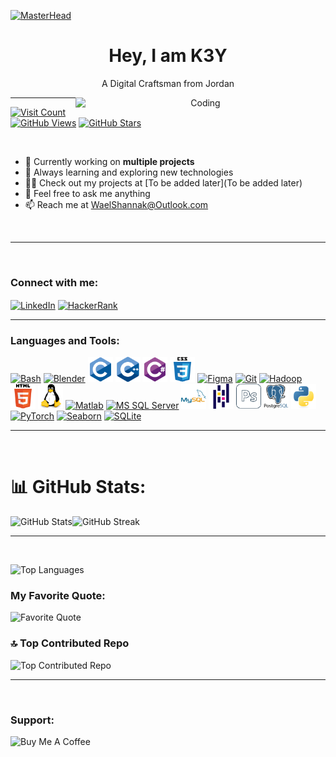 [![MasterHead](https://pouch.jumpshare.com/preview/KVyWcF07-Jtg0L1YJCgiC8pcIPs5Op7IoIIv9lhHEBiVrnWlDftt6t6LS0T8v7Z3n84qWBhuO_ZPehvLC4foCwtvmsBVbCIl-qnbTdXx5uQ)](https://rishavchanda.io)
<h1 align="center">Hey, I am K3Y</h1>

<p align="center">A Digital Craftsman from Jordan</p>

<p align="center">
    <img align="right" alt="Coding" width="400" src="https://i.pinimg.com/originals/54/b5/b5/54b5b572a814ce721e1b01adabed5c84.gif">
</p>

---

[![Visit Count](https://visitcount.itsvg.in/api?id=K3epEv3rythingYours&icon=7&color=12)](https://visitcount.itsvg.in)
[![GitHub Views](https://komarev.com/ghpvc/?username=K3epEv3rythingYours)](https://github.com/K3epEv3rythingYours)
[![GitHub Stars](https://img.shields.io/github/stars/K3epEv3rythingYours?style=social)](https://github.com/K3epEv3rythingYours)


<br>

- 🔭 Currently working on **multiple projects**
- 🌱 Always learning and exploring new technologies
- 👨‍💻 Check out my projects at [To be added later](To be added later)
- 💬 Feel free to ask me anything
- 📫 Reach me at WaelShannak@Outlook.com

<br/>

---

<br/>

<h3 align="left">Connect with me:</h3>
<p align="left">
    <a href="https://linkedin.com/in/https://www.linkedin.com/in/waelshannak/" target="blank"><img align="center" src="https://raw.githubusercontent.com/rahuldkjain/github-profile-readme-generator/master/src/images/icons/Social/linked-in-alt.svg" alt="LinkedIn" height="30" width="40" /></a>
    <a href="https://www.hackerrank.com/https://www.hackerrank.com/profile/waelshannak" target="blank"><img align="center" src="https://raw.githubusercontent.com/rahuldkjain/github-profile-readme-generator/master/src/images/icons/Social/hackerrank.svg" alt="HackerRank" height="30" width="40" /></a>
</p>

---

<h3 align="left">Languages and Tools:</h3>
<p align="left">
    <a href="https://www.gnu.org/software/bash/" target="_blank" rel="noreferrer"><img src="https://www.vectorlogo.zone/logos/gnu_bash/gnu_bash-icon.svg" alt="Bash" width="40" height="40" /></a>
    <a href="https://www.blender.org/" target="_blank" rel="noreferrer"><img src="https://download.blender.org/branding/community/blender_community_badge_white.svg" alt="Blender" width="40" height="40" /></a>
    <a href="https://www.cprogramming.com/" target="_blank" rel="noreferrer"><img src="https://raw.githubusercontent.com/devicons/devicon/master/icons/c/c-original.svg" alt="C" width="40" height="40" /></a>
    <a href="https://www.w3schools.com/cpp/" target="_blank" rel="noreferrer"><img src="https://raw.githubusercontent.com/devicons/devicon/master/icons/cplusplus/cplusplus-original.svg" alt="C++" width="40" height="40" /></a>
    <a href="https://www.w3schools.com/cs/" target="_blank" rel="noreferrer"><img src="https://raw.githubusercontent.com/devicons/devicon/master/icons/csharp/csharp-original.svg" alt="C#" width="40" height="40" /></a>
    <a href="https://www.w3schools.com/css/" target="_blank" rel="noreferrer"><img src="https://raw.githubusercontent.com/devicons/devicon/master/icons/css3/css3-original-wordmark.svg" alt="CSS" width="40" height="40" /></a>
    <a href="https://www.figma.com/" target="_blank" rel="noreferrer"><img src="https://www.vectorlogo.zone/logos/figma/figma-icon.svg" alt="Figma" width="40" height="40" /></a>
    <a href="https://git-scm.com/" target="_blank" rel="noreferrer"><img src="https://www.vectorlogo.zone/logos/git-scm/git-scm-icon.svg" alt="Git" width="40" height="40" /></a>
    <a href="https://hadoop.apache.org/" target="_blank" rel="noreferrer"><img src="https://www.vectorlogo.zone/logos/apache_hadoop/apache_hadoop-icon.svg" alt="Hadoop" width="40" height="40" /></a>
    <a href="https://www.w3.org/html/" target="_blank" rel="noreferrer"><img src="https://raw.githubusercontent.com/devicons/devicon/master/icons/html5/html5-original-wordmark.svg" alt="HTML5" width="40" height="40" /></a>
    <a href="https://www.linux.org/" target="_blank" rel="noreferrer"><img src="https://raw.githubusercontent.com/devicons/devicon/master/icons/linux/linux-original.svg" alt="Linux" width="40" height="40" /></a>
    <a href="https://www.mathworks.com/" target="_blank" rel="noreferrer"><img src="https://upload.wikimedia.org/wikipedia/commons/2/21/Matlab_Logo.png" alt="Matlab" width="40" height="40" /></a>
    <a href="https://www.microsoft.com/en-us/sql-server" target="_blank" rel="noreferrer"><img src="https://www.svgrepo.com/show/303229/microsoft-sql-server-logo.svg" alt="MS SQL Server" width="40" height="40" /></a>
    <a href="https://www.mysql.com/" target="_blank" rel="noreferrer"><img src="https://raw.githubusercontent.com/devicons/devicon/master/icons/mysql/mysql-original-wordmark.svg" alt="MySQL" width="40" height="40" /></a>
    <a href="https://pandas.pydata.org/" target="_blank" rel="noreferrer"><img src="https://raw.githubusercontent.com/devicons/devicon/2ae2a900d2f041da66e950e4d48052658d850630/icons/pandas/pandas-original.svg" alt="Pandas" width="40" height="40" /></a>
    <a href="https://www.photoshop.com/en" target="_blank" rel="noreferrer"><img src="https://raw.githubusercontent.com/devicons/devicon/master/icons/photoshop/photoshop-line.svg" alt="Photoshop" width="40" height="40" /></a>
    <a href="https://www.postgresql.org" target="_blank" rel="noreferrer"><img src="https://raw.githubusercontent.com/devicons/devicon/master/icons/postgresql/postgresql-original-wordmark.svg" alt="PostgreSQL" width="40" height="40" /></a>
    <a href="https://www.python.org" target="_blank" rel="noreferrer"><img src="https://raw.githubusercontent.com/devicons/devicon/master/icons/python/python-original.svg" alt="Python" width="40" height="40" /></a>
    <a href="https://pytorch.org/" target="_blank" rel="noreferrer"><img src="https://www.vectorlogo.zone/logos/pytorch/pytorch-icon.svg" alt="PyTorch" width="40" height="40" /></a>
    <a href="https://seaborn.pydata.org/" target="_blank" rel="noreferrer"><img src="https://seaborn.pydata.org/_images/logo-mark-lightbg.svg" alt="Seaborn" width="40" height="40" /></a>
    <a href="https://www.sqlite.org/" target="_blank" rel="noreferrer"><img src="https://www.vectorlogo.zone/logos/sqlite/sqlite-icon.svg" alt="SQLite" width="40" height="40" /></a>
</p>

---

<br>

# 📊 GitHub Stats:
![GitHub Stats](https://github-readme-stats.vercel.app/api?username=K3epEv3rythingYours&theme=dark&hide_border=false&include_all_commits=true&count_private=true)![GitHub Streak](https://github-readme-streak-stats.herokuapp.com/?user=K3epEv3rythingYours&theme=dark&hide_border=false)

---

<br>

![Top Languages](https://github-readme-stats.vercel.app/api/top-langs/?username=K3epEv3rythingYours&theme=dark&hide_border=false&include_all_commits=true&count_private=true&layout=compact)

### My Favorite Quote:
![Favorite Quote](https://quotes-github-readme.vercel.app/api?type=horizontal&theme=dark)

### 🔝 Top Contributed Repo
![Top Contributed Repo](https://github-contributor-stats.vercel.app/api?username=K3epEv3rythingYours&limit=5&theme=dark&combine_all_yearly_contributions=true)

---

<br>

<h3 align="left">Support:</h3>
<p>
    <a href="https://www.buymeacoffee.com/https://www.buymeacoffee.com/K3YB1T">
        <img align="left" src="https://cdn.buymeacoffee.com/buttons/v2/default-yellow.png" height="50" width="210" alt="Buy Me A Coffee" />
    </a>
</p>

